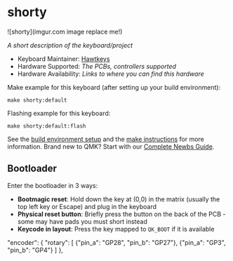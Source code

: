# shorty

![shorty](imgur.com image replace me!)

*A short description of the keyboard/project*

* Keyboard Maintainer: [Hawtkeys](https://github.com/hawtkeys)
* Hardware Supported: *The PCBs, controllers supported*
* Hardware Availability: *Links to where you can find this hardware*

Make example for this keyboard (after setting up your build environment):

    make shorty:default

Flashing example for this keyboard:

    make shorty:default:flash

See the [build environment setup](https://docs.qmk.fm/#/getting_started_build_tools) and the [make instructions](https://docs.qmk.fm/#/getting_started_make_guide) for more information. Brand new to QMK? Start with our [Complete Newbs Guide](https://docs.qmk.fm/#/newbs).

## Bootloader

Enter the bootloader in 3 ways:

* **Bootmagic reset**: Hold down the key at (0,0) in the matrix (usually the top left key or Escape) and plug in the keyboard
* **Physical reset button**: Briefly press the button on the back of the PCB - some may have pads you must short instead
* **Keycode in layout**: Press the key mapped to `QK_BOOT` if it is available


 "encoder": {
        "rotary": [
            {"pin_a": "GP28", "pin_b": "GP27"},
            {"pin_a": "GP3", "pin_b": "GP4"}
        ]
    },